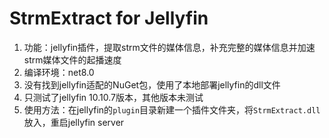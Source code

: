 # StrmExtract for Jellyfin

1. 功能：jellyfin插件，提取strm文件的媒体信息，补充完整的媒体信息并加速strm媒体文件的起播速度
2. 编译环境：net8.0
3. 没有找到jellyfin适配的NuGet包，使用了本地部署jellyfin的dll文件
4. 只测试了jellyfin 10.10.7版本，其他版本未测试
5. 使用方法：在jellyfin的`plugin`目录新建一个插件文件夹，将`StrmExtract.dll`放入，重启jellyfin server
